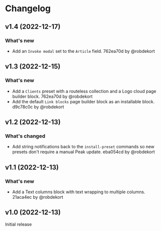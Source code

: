 # Changelog

## v1.4 (2022-12-17)

### What's new
- Add an `Invoke modal` set to the `Article` field. 762ea70d by @robdekort

## v1.3 (2022-12-15)

### What's new
- Add a `Clients` preset with a routeless collection and a Logo cloud page builder block. 762ea70d by @robdekort
- Add the default `Link blocks` page builder block as an installable block. d9c78c0c by @robdekort

## v1.2 (2022-12-13)

### What's changed
- Add string notifications back to the `install-preset` commands so new presets don't require a manual Peak update. eba054cd by @robdekort

## v1.1 (2022-12-13)

### What's new
- Add a Text columns block with text wrapping to multiple columns. 21aca4ec by @robdekort

## v1.0 (2022-12-13)

Initial release
